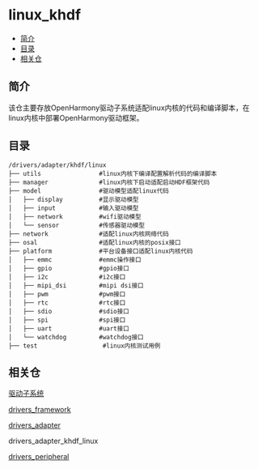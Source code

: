 # linux\_khdf<a name="ZH-CN_TOPIC_0000001078489630"></a>

-   [简介](#section11660541593)
-   [目录](#section161941989596)
-   [相关仓](#section1371113476307)

## 简介<a name="section11660541593"></a>

该仓主要存放OpenHarmony驱动子系统适配linux内核的代码和编译脚本，在linux内核中部署OpenHarmony驱动框架。

## 目录<a name="section161941989596"></a>

```
/drivers/adapter/khdf/linux
├── utils                #linux内核下编译配置解析代码的编译脚本
├── manager              #linux内核下启动适配启动HDF框架代码
├── model                #驱动模型适配linux代码
│   ├── display          #显示驱动模型
│   ├── input            #输入驱动模型
│   ├── network          #wifi驱动模型
│   └── sensor           #传感器驱动模型
├── network              #适配linux内核网络代码
├── osal                 #适配linux内核的posix接口
├── platform             #平台设备接口适配linux内核代码
│   ├── emmc             #emmc操作接口
│   ├── gpio             #gpio接口
│   ├── i2c              #i2c接口
│   ├── mipi_dsi         #mipi dsi接口
│   ├── pwm              #pwm接口
│   ├── rtc              #rtc接口
│   ├── sdio             #sdio接口
│   ├── spi              #spi接口
│   ├── uart             #uart接口
│   └── watchdog         #watchdog接口
├── test                  #linux内核测试用例
```

## 相关仓<a name="section1371113476307"></a>

[驱动子系统](https://gitee.com/openharmony/docs/blob/master/zh-cn/readme/%E9%A9%B1%E5%8A%A8%E5%AD%90%E7%B3%BB%E7%BB%9F.md)

[drivers\_framework](https://gitee.com/openharmony/drivers_framework/blob/master/README_zh.md)

[drivers\_adapter](https://gitee.com/openharmony/drivers_adapter/blob/master/README_zh.md)

drivers\_adapter\_khdf\_linux

[drivers\_peripheral](https://gitee.com/openharmony/drivers_peripheral/blob/master/README_zh.md)

